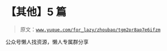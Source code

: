 # 【其他】5 篇

> 原文：[`www.yuque.com/for_lazy/zhoubao/tgm2pr8ap7e6ifzm`](https://www.yuque.com/for_lazy/zhoubao/tgm2pr8ap7e6ifzm)

公众号懒人找资源，懒人专属群分享